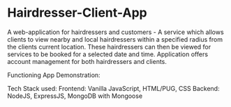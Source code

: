 # Hairdresser-Client-App
A web-application for hairdressers and customers - A service which allows clients to view nearby and local hairdressers within a specified radius from the clients current location. These hairdressers can then be viewed for services to be booked for a selected date and time. Application offers account management for both hairdressers and clients.

Functioning App Demonstration:

Tech Stack used: 
  Frontend: Vanilla JavaScript, HTML/PUG, CSS
  Backend: NodeJS, ExpressJS, MongoDB with Mongoose
